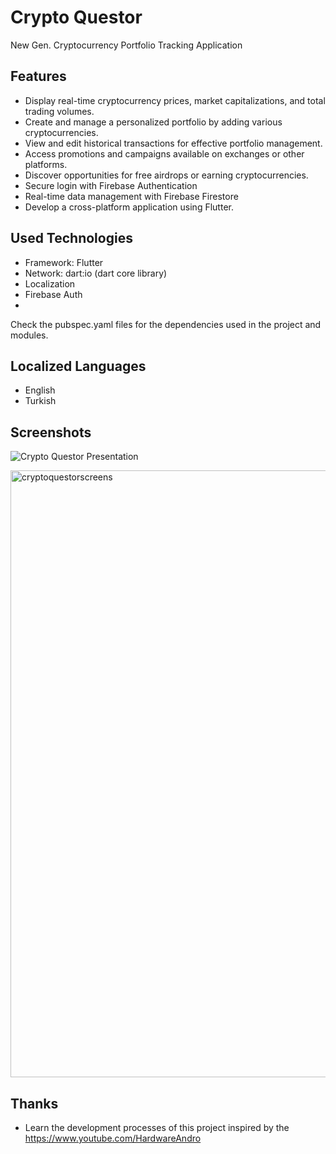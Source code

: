 # Crypto Questor

New Gen. Cryptocurrency Portfolio Tracking Application

## Features

- Display real-time cryptocurrency prices, market capitalizations, and total trading volumes.
- Create and manage a personalized portfolio by adding various cryptocurrencies.
- View and edit historical transactions for effective portfolio management.
- Access promotions and campaigns available on exchanges or other platforms.
- Discover opportunities for free airdrops or earning cryptocurrencies.
- Secure login with Firebase Authentication
- Real-time data management with Firebase Firestore
- Develop a cross-platform application using Flutter.


## Used Technologies

- Framework: Flutter
- Network: dart:io (dart core library)
- Localization
- Firebase Auth
- 
Check the pubspec.yaml files for the dependencies used in the project and modules.

## Localized Languages
- English
- Turkish

## Screenshots

![Crypto Questor Presentation](https://github.com/user-attachments/assets/0ae3639b-d768-4294-9842-3e9be85c57b7)

<img width="971" alt="cryptoquestorscreens" src="https://github.com/user-attachments/assets/1c2a86f4-3ff6-4c70-bfbe-6e8c1b77cc6d">


## Thanks

- Learn the development processes of this project inspired by the https://www.youtube.com/HardwareAndro
